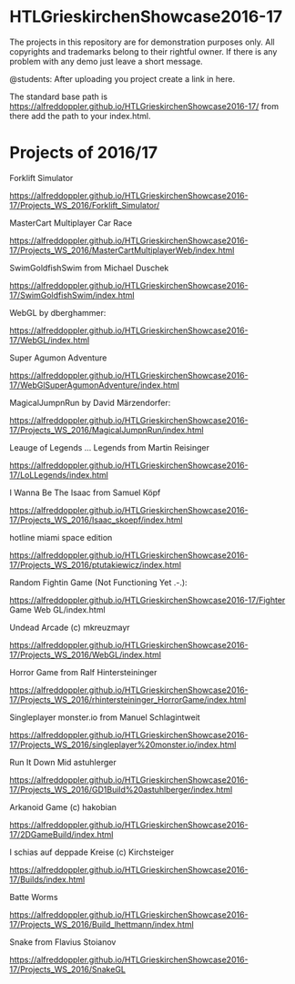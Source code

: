 # HTLGrieskirchenShowcase2016-17

The projects in this repository are for demonstration purposes only. 
All copyrights and trademarks belong to their rightful owner.
If there is any problem with any demo just leave a short message.


@students:
After uploading you project create a link in here.

The standard base path is https://alfreddoppler.github.io/HTLGrieskirchenShowcase2016-17/
from there add the path to your index.html.

Projects of 2016/17
===================

Forklift Simulator 

https://alfreddoppler.github.io/HTLGrieskirchenShowcase2016-17/Projects_WS_2016/Forklift_Simulator/

MasterCart Multiplayer Car Race

https://alfreddoppler.github.io/HTLGrieskirchenShowcase2016-17/Projects_WS_2016/MasterCartMultiplayerWeb/index.html


SwimGoldfishSwim from Michael Duschek

https://alfreddoppler.github.io/HTLGrieskirchenShowcase2016-17/SwimGoldfishSwim/index.html


WebGL by dberghammer:

https://alfreddoppler.github.io/HTLGrieskirchenShowcase2016-17/WebGL/index.html


Super Agumon Adventure

https://alfreddoppler.github.io/HTLGrieskirchenShowcase2016-17/WebGlSuperAgumonAdventure/index.html


MagicalJumpnRun by David Märzendorfer:

https://alfreddoppler.github.io/HTLGrieskirchenShowcase2016-17/Projects_WS_2016/MagicalJumpnRun/index.html 


Leauge of Legends ... Legends from Martin Reisinger

https://alfreddoppler.github.io/HTLGrieskirchenShowcase2016-17/LoLLegends/index.html


I Wanna Be The Isaac from Samuel Köpf

https://alfreddoppler.github.io/HTLGrieskirchenShowcase2016-17/Projects_WS_2016/Isaac_skoepf/index.html


hotline miami space edition

https://alfreddoppler.github.io/HTLGrieskirchenShowcase2016-17/Projects_WS_2016/ptutakiewicz/index.html 


Random Fightin Game (Not Functioning Yet .-.):

https://alfreddoppler.github.io/HTLGrieskirchenShowcase2016-17/Fighter Game Web GL/index.html

Undead Arcade (c) mkreuzmayr

https://alfreddoppler.github.io/HTLGrieskirchenShowcase2016-17/Projects_WS_2016/WebGL/index.html


Horror Game from Ralf Hintersteininger

https://alfreddoppler.github.io/HTLGrieskirchenShowcase2016-17/Projects_WS_2016/rhintersteininger_HorrorGame/index.html


Singleplayer monster.io from Manuel Schlagintweit

https://alfreddoppler.github.io/HTLGrieskirchenShowcase2016-17/Projects_WS_2016/singleplayer%20monster.io/index.html


Run It Down Mid astuhlerger

https://alfreddoppler.github.io/HTLGrieskirchenShowcase2016-17/Projects_WS_2016/GD1Build%20astuhlberger/index.html


Arkanoid Game (c) hakobian

https://alfreddoppler.github.io/HTLGrieskirchenShowcase2016-17/2DGameBuild/index.html


I schias auf deppade Kreise (c) Kirchsteiger

https://alfreddoppler.github.io/HTLGrieskirchenShowcase2016-17/Builds/index.html


Batte Worms

https://alfreddoppler.github.io/HTLGrieskirchenShowcase2016-17/Projects_WS_2016/Build_lhettmann/index.html


Snake from Flavius Stoianov

https://alfreddoppler.github.io/HTLGrieskirchenShowcase2016-17/Projects_WS_2016/SnakeGL
